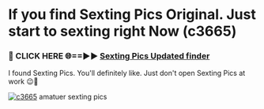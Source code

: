 # If you find Sexting Pics Original. Just start to sexting right Now (c3665)

<h3>🔴 CLICK HERE 🌐==►► <a href="https://tinyurl.com/mtbk5fxa" rel="nofollow">Sexting Pics Updated finder</a></h3>

I found Sexting Pics. You'll definitely like. Just don't open Sexting Pics at work 😉💬

[![c3665](https://i.imgur.com/Q8WKrnY.jpeg)](https://tinyurl.com/mtbk5fxa)
amatuer sexting pics